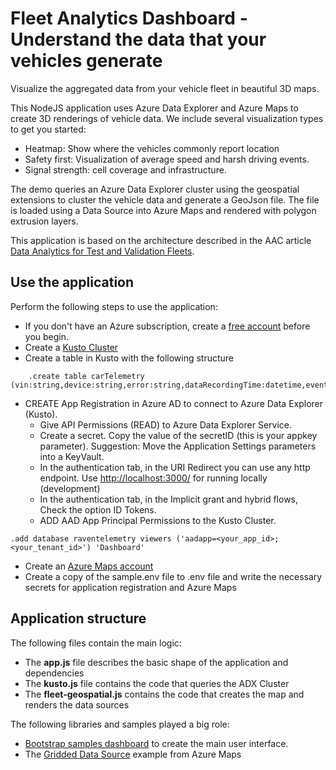 # Fleet Analytics Dashboard - Understand the data that your vehicles generate

Visualize the aggregated data from your vehicle fleet in beautiful 3D maps.

This NodeJS application uses Azure Data Explorer and Azure Maps to create 3D renderings of vehicle data.
We include several visualization types to get you started:

- Heatmap: Show where the vehicles commonly report location
- Safety first: Visualization of average speed and harsh driving events.
- Signal strength: cell coverage and infrastructure.

The demo queries an Azure Data Explorer cluster using the geospatial extensions to cluster the vehicle data and generate a GeoJson file. The file is loaded using a Data Source into Azure Maps and rendered with polygon extrusion layers.

This application is based on the architecture described in the AAC article [Data Analytics for Test and Validation Fleets](https://learn.microsoft.com/en-us/azure/architecture/industries/automotive/automotive-telemetry-analytics).

## Use the application

Perform the following steps to use the application:
- If you don't have an Azure subscription, create a [free account](https://azure.microsoft.com/free) before you begin.
- Create a [Kusto Cluster](https://learn.microsoft.com/en-us/azure/data-explorer/start-for-free-web-ui)
- Create a table in Kusto with the following structure

```Kusto
    .create table carTelemetry (vin:string,device:string,error:string,dataRecordingTime:datetime,eventType:string,eventValue:dynamic,latitude:real,longitude:real,h3Big:string,h3Medium:string,h3Small:string,telemetryType:string,signal:string,signalValueString:string,signalValueDouble:real)
```

- CREATE App Registration in Azure AD to connect to Azure Data Explorer (Kusto).
    - Give API Permissions (READ) to Azure Data Explorer Service.
    - Create a secret. Copy the value of the secretID (this is your appkey parameter). Suggestion: Move the Application Settings parameters into a KeyVault.
    - In the authentication tab, in the URI Redirect you can use any http endpoint. Use <http://localhost:3000/> for running locally (development)
    - In the authentication tab, in the Implicit grant and hybrid flows, Check the option ID Tokens.
    - ADD AAD App Principal Permissions to the Kusto Cluster.
```Kusto
.add database raventelemetry viewers ('aadapp=<your_app_id>;<your_tenant_id>') 'Dashboard'
```
- Create an [Azure Maps account](https://learn.microsoft.com/en-us/azure/azure-maps/quick-demo-map-app)
- Create a copy of the sample.env file to .env file and write the necessary secrets for application registration and Azure Maps

## Application structure

The following files contain the main logic:

- The **app.js** file describes the basic shape of the application and dependencies
- The **kusto.js** file contains the code that queries the ADX Cluster
- The **fleet-geospatial.js** contains the code that creates the map and renders the data sources

The following libraries and samples played a big role:
- [Bootstrap samples dashboard](https://getbootstrap.com/docs/4.0/examples/dashboard/) to create the main user interface.
- The [Gridded Data Source](https://learn.microsoft.com/en-us/samples/azure-samples/azure-maps-gridded-data-source/azure-maps-gridded-data-source-module/) example from Azure Maps